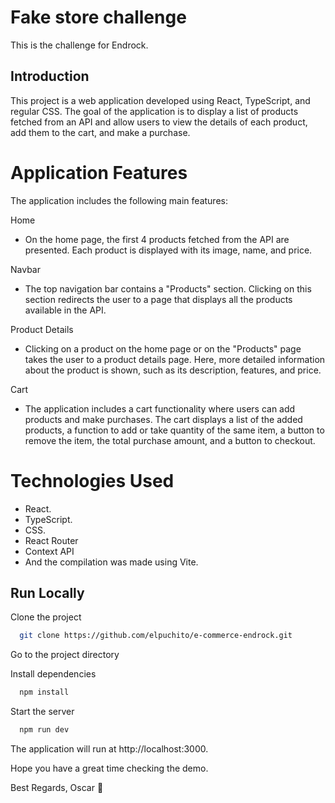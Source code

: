 
# Fake store challenge
This is the challenge for Endrock.

## Introduction
This project is a web application developed using React, TypeScript, and regular CSS. The goal of the application is to display a list of products fetched from an API and allow users to view the details of each product, add them to the cart, and make a purchase.

# Application Features
The application includes the following main features:

Home
- On the home page, the first 4 products fetched from the API are presented. Each product is displayed with its image, name, and price.

Navbar
- The top navigation bar contains a "Products" section. Clicking on this section redirects the user to a page that displays all the products available in the API.

Product Details
- Clicking on a product on the home page or on the "Products" page takes the user to a product details page. Here, more detailed information about the product is shown, such as its description, features, and price.

Cart
- The application includes a cart functionality where users can add products and make purchases. The cart displays a list of the added products, a function to add or take quantity of the same item, a button to remove the item, the total purchase amount, and a button to checkout.

# Technologies Used
- React.
- TypeScript. 
- CSS.
- React Router
- Context API
- And the compilation was made using Vite.
## Run Locally

Clone the project

```bash
  git clone https://github.com/elpuchito/e-commerce-endrock.git
```

Go to the project directory


Install dependencies

```bash
  npm install
```

Start the server

```bash
  npm run dev
```

The application will run at http://localhost:3000.

Hope you have a great time checking the demo.

Best Regards, Oscar 👋

